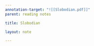 ```yaml
---
annotation-target: "![[Slobodian.pdf]]"
parent: reading notes

title: Slobodian

layout: note

---
```

